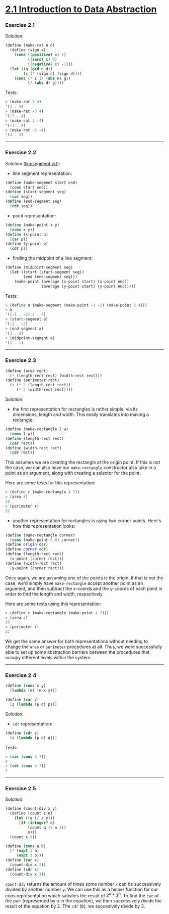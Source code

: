# [2.1 Introduction to Data Abstraction](https://sarabander.github.io/sicp/html/2_002e1.xhtml#g_t2_002e1)

### Exercise 2.1

Solution:

```scheme
(define (make-rat n d)
  (define (sign x)
    (cond ((positive? x) 1)
          ((zero? x) 0)
          ((negative? x) -1)))
  (let ((g (gcd n d))
        (s (* (sign n) (sign d))))
    (cons (* s (/ (abs n) g))
          (/ (abs d) g))))
```

Tests:
```scheme
> (make-rat 3 4)
'(3 . 4)
> (make-rat -3 4)
'(-3 . 4)
> (make-rat 3 -4)
'(-3 . 4)
> (make-rat -3 -4)
'(3 . 4)
```

---
### Exercise 2.2

Solution ([linesegment.rkt](./linesegments.rkt)):

- line segment representation:
```scheme
(define (make-segment start end)
  (cons start end))
(define (start-segment seg)
  (car seg))
(define (end-segment seg)
  (cdr seg))
```

- point representation:
```scheme
(define (make-point x y)
  (cons x y))
(define (x-point p)
  (car p))
(define (y-point p)
  (cdr p))
```

- finding the midpoint of a line segment:
```scheme
(define (midpoint-segment seg)
  (let ((start (start-segment seg))
        (end (end-segment seg)))
    (make-point (average (x-point start) (x-point end))
                (average (y-point start) (y-point end)))))
```

Tests:
```scheme
> (define a (make-segment (make-point -1 -2) (make-point 3 4)))
> a
'((-1 . -2) 3 . 4)
> (start-segment a)
'(-1 . -2)
> (end-segment a)
'(3 . 4)
> (midpoint-segment a)
'(1 . 1)
```

---
### Exercise 2.3

```scheme
(define (area rect)
  (* (length-rect rect) (width-rect rect)))
(define (perimeter rect)
  (+ (* 2 (length-rect rect))
     (* 2 (width-rect rect))))
```

Solution:

- the first representation for rectangles is rather simple: via its dimensions, length and width. This easily translates into making a rectangle:
```scheme
(define (make-rectangle l w)
  (cons l w))
(define (length-rect rect)
  (car rect))
(define (width-rect rect)
  (cdr rect))
```

This assumes we are creating the rectangle at the origin point. If this is not the case, we can also have our `make-rectangle` constructor also take in a point as an argument, along with creating a selector for the point.

Here are some tests for this representation:
```scheme
> (define r (make-rectangle 4 7))
> (area r)
28
> (perimeter r)
22
```

- another representation for rectangles is using two corner points. Here's how this representation looks:
```scheme
(define (make-rectangle corner)
  (cons (make-point 0 0) corner))
(define origin car)
(define corner cdr)
(define (length-rect rect)
  (x-point (corner rect)))
(define (width-rect rect)
  (y-point (corner rect)))
```

Once again, we are assuming one of the points is the origin. If that is not the case, we'd simply have `make-rectangle` accept another point as an argument, and then subtract the x-coords and the y-coords of each point in order to find the length and width, respectively.

Here are some tests using this representation:
```scheme
> (define r (make-rectangle (make-point 4 7)))
> (area r)
28
> (perimeter r)
22
```

We get the same answer for both representations without needing to change the `area` or `perimeter` procedures at all. Thus, we were successfully able to set up some abstraction barriers between the procedures that occupy different levels within the system.

---
### Exercise 2.4

```scheme
(define (cons x y) 
  (lambda (m) (m x y)))

(define (car z) 
  (z (lambda (p q) p)))
```

Solution:

- `cdr` representation:
```scheme
(define (cdr z)
  (z (lambda (p q) q)))
```

Tests:
```scheme
> (car (cons 4 7))
4
> (cdr (cons 4 7))
7
```

---
### Exercise 2.5

Solution:
```scheme
(define (count-div x y)
  (define (count z n)
    (let ((q (/ z y)))
      (if (integer? q)
          (count q (+ n 1))
          n)))
  (count x 0))

(define (cons a b)
  (* (expt 2 a)
     (expt 3 b)))
(define (car x)
  (count-div x 2))
(define (cdr x)
  (count-div x 3))
```

`count-div` returns the amount of times some number `x` can be successively divided by another number `y`. We can use this as a helper function for our cons representation which satisfies the result of $2^a * 3^b$. To find the `car` of the pair (represented by _a_ in the equation), we then successively divide the result of the equation by 2. The `cdr` (_b_), we succesively divide by 3.
